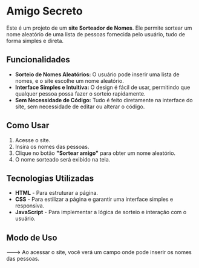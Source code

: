 # Amigo Secreto

Este é um projeto de um **site Sorteador de Nomes**. Ele permite sortear um nome aleatório de uma lista de pessoas fornecida pelo usuário, tudo de forma simples e direta.

## Funcionalidades

- **Sorteio de Nomes Aleatórios:** O usuário pode inserir uma lista de nomes, e o site escolhe um nome aleatório.
- **Interface Simples e Intuitiva:** O design é fácil de usar, permitindo que qualquer pessoa possa fazer o sorteio rapidamente.
- **Sem Necessidade de Código:** Tudo é feito diretamente na interface do site, sem necessidade de editar ou alterar o código.

## Como Usar

1. Acesse o site.
2. Insira os nomes das pessoas.
3. Clique no botão **"Sortear amigo"** para obter um nome aleatório.
4. O nome sorteado será exibido na tela.

## Tecnologias Utilizadas

- **HTML** - Para estruturar a página.
- **CSS** - Para estilizar a página e garantir uma interface simples e responsiva.
- **JavaScript** - Para implementar a lógica de sorteio e interação com o usuário.

## Modo de Uso

---> Ao acessar o site, você verá um campo onde pode inserir os nomes das pessoas.

